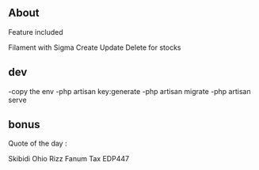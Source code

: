 ## About
Feature included 

Filament with Sigma
Create Update Delete for stocks

## dev
-copy the env
-php artisan key:generate
-php artisan migrate
-php artisan serve

## bonus

Quote of the day :

Skibidi Ohio Rizz Fanum Tax EDP447
